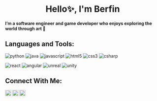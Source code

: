 <h1 align="center">Hello✨, I'm Berfin</h1>

<h4>I’m a software engineer and game developer who enjoys exploring the world through art 🌸</h4>

<h2>Languages and Tools:</h2>

![python](https://img.shields.io/badge/-Python-36465D?logo=python&logoColor=3776AB&style=flat-square)
![java](https://img.shields.io/badge/-Java-36465D?logo=openjdk&logoColor=ED8B00&style=flat-square)
![javascript](https://img.shields.io/badge/-JavaScript-36465D?logo=javascript&logoColor=F7DF1E&style=flat-square)
![html5](https://img.shields.io/badge/-HTML5-36465D?logo=html5&logoColor=E34F26&style=flat-square)
![css3](https://img.shields.io/badge/-CSS3-36465D?logo=css3&logoColor=1572B6&style=flat-square)
![csharp](https://img.shields.io/badge/-C%23-36465D?logo=csharp&logoColor=A179DC&style=flat-square)

![react](https://img.shields.io/badge/-React-36465D?logo=react&logoColor=61DAFB&style=flat-square)
![angular](https://img.shields.io/badge/-Angular-36465D?logo=angular&logoColor=DD0031&style=flat-square)
![unreal](https://img.shields.io/badge/-Unreal%20Engine-36465D?logo=unrealengine&logoColor=0E1128&style=flat-square)
![unity](https://img.shields.io/badge/-Unity-36465D?logo=unity&logoColor=FFFFFF&style=flat-square)

<h2>Connect With Me:</h2>

<a href="mailto:elifberfindeniz@gmail.com">
  <img align="left" alt="LinkedIn" width="20px" src="https://simpleicons.now.sh/gmail/495f7e" />
</a>
<a href="https://linkedin.com/in/berfindeniz">
  <img align="left" alt="LinkedIn" width="20px" src="https://simpleicons.now.sh/linkedin/495f7e" />
</a>
<a href="https://www.instagram.com/berfn.art/">
  <img align="left" alt="LinkedIn" width="20px" src="https://simpleicons.now.sh/instagram/495f7e" />
</a>


<!--
![python](https://img.shields.io/badge/-Python-36465D?logo=python&logoColor=AAA&style=flat-square)
-->
<!--
**brfdz/brfdz** is a ✨ _special_ ✨ repository because its `README.md` (this file) appears on your GitHub profile.

Here are some ideas to get you started:

- 🔭 I’m currently working on ...
- 🌱 I’m currently learning ...
- 👯 I’m looking to collaborate on ...
- 🤔 I’m looking for help with ...
- 💬 Ask me about ...
- 📫 How to reach me: ...
- 😄 Pronouns: ...
- ⚡ Fun fact: ...
-->
